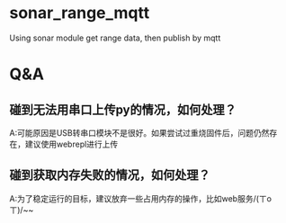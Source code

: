 # sonar_range_mqtt
Using sonar module get range data, then publish by mqtt

# Q&A
## 碰到无法用串口上传py的情况，如何处理？
A:可能原因是USB转串口模块不是很好。如果尝试过重烧固件后，问题仍然存在，建议使用webrepl进行上传
## 碰到获取内存失败的情况，如何处理？
A:为了稳定运行的目标，建议放弃一些占用内存的操作，比如web服务/(ㄒoㄒ)/~~
